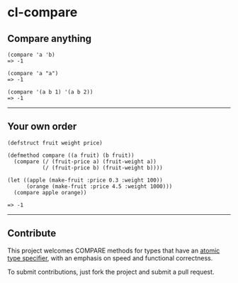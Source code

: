 cl-compare
==========

Compare anything
----------------

```common-lisp
(compare 'a 'b)
=> -1

(compare 'a "a")
=> -1

(compare '(a b 1) '(a b 2))
=> -1
```

---

Your own order
--------------

```common-lisp
(defstruct fruit weight price)

(defmethod compare ((a fruit) (b fruit))
  (compare (/ (fruit-price a) (fruit-weight a))
  	       (/ (fruit-price b) (fruit-weight b))))

(let ((apple (make-fruit :price 0.3 :weight 100))
      (orange (make-fruit :price 4.5 :weight 1000)))
  (compare apple orange))

=> -1
```

---

Contribute
----------

This project welcomes COMPARE methods for types that have an
[atomic type specifier][1], with an emphasis on speed and functional
correctness.

[1]: http://www.lispworks.com/documentation/lw51/CLHS/Body/04_bc.htm

To submit contributions, just fork the project and submit a pull
request.
